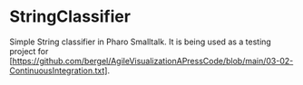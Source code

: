 # StringClassifier
Simple String classifier in Pharo Smalltalk. It is being used as a testing project for [https://github.com/bergel/AgileVisualizationAPressCode/blob/main/03-02-ContinuousIntegration.txt]. 
